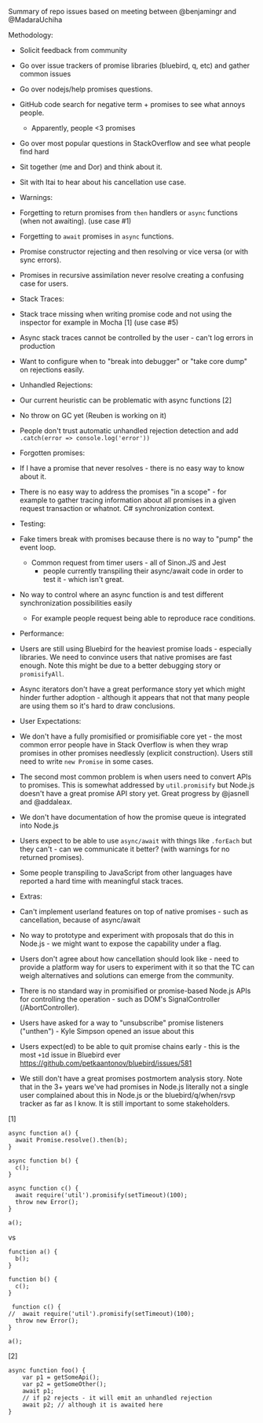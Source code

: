 
Summary of repo issues based on meeting between @benjamingr and @MadaraUchiha

Methodology:
 - Solicit feedback from community
 - Go over issue trackers of promise libraries (bluebird, q, etc) and gather common issues
 - Go over nodejs/help promises questions.
 - GitHub code search for negative term + promises to see what annoys people.
    - Apparently, people <3 promises
 - Go over most popular questions in StackOverflow and see what people find hard
 - Sit together (me and Dor) and think about it.
 - Sit with Itai to hear about his cancellation use case. 

 - Warnings:
  - Forgetting to return promises from `then` handlers or `async` functions (when not awaiting). (use case #1)
  - Forgetting to `await` promises in `async` functions. 
  - Promise constructor rejecting and then resolving or vice versa (or with sync errors).
  - Promises in recursive assimilation never resolve creating a confusing case for users.

 - Stack Traces:
  - Stack trace missing when writing promise code and not using the inspector for example in Mocha [1] (use case #5)
  - Async stack traces cannot be controlled by the user - can't log errors in production
  - Want to configure when to "break into debugger" or "take core dump" on rejections easily.

 - Unhandled Rejections:
  - Our current heuristic can be problematic with async functions [2]
  - No throw on GC yet (Reuben is working on it)
  - People don't trust automatic unhandled rejection detection and add `.catch(error => console.log('error'))`

 - Forgotten promises:
  - If I have a promise that never resolves - there is no easy way to know about it.
  - There is no easy way to address the promises "in a scope" - for example to gather tracing information about all promises in a given request transaction or whatnot. C# synchronization context.

 - Testing:
  - Fake timers break with promises because there is no way to "pump" the event loop.
    - Common request from timer users - all of Sinon.JS and Jest 
      - people currently transpiling their async/await code in order to test it - which isn't great.
  - No way to control where an async function is and test different synchronization possibilities easily
    - For example people request being able to reproduce race conditions.

 - Performance:
  - Users are still using Bluebird for the heaviest promise loads - especially libraries. We need to convince users that native promises are fast enough. Note this might be due to a better debugging story or `promisifyAll`.
  - Async iterators don't have a great performance story yet which might hinder further adoption - although it appears that not that many people are using them so it's hard to draw conclusions.   

 - User Expectations:
  - We don't have a fully promisified or promisifiable core yet - the most common error people have in Stack Overflow is when they wrap promises in other promises needlessly (explicit construction). Users still need to write `new Promise` in some cases.
  - The second most common problem is when users need to convert APIs to promises. This is somewhat addressed by `util.promisify` but Node.js doesn't have a great promise API story yet. Great progress by @jasnell and @addaleax.
  - We don't have documentation of how the promise queue is integrated into Node.js
  - Users expect to be able to use `async/await` with things like `.forEach` but they can't - can we communicate it better? (with warnings for no returned promises).
  - Some people transpiling to JavaScript from other languages have reported a hard time with meaningful stack traces.
  


 - Extras:
  - Can't implement userland features on top of native promises - such as cancellation, because of async/await
  - No way to prototype and experiment with proposals that do this in Node.js - we might want to expose the capability under a flag. 
  - Users don't agree about how cancellation should look like - need to provide a platform way for users to experiment with it so that the TC can weigh alternatives and solutions can emerge from the community.
  - There is no standard way in promisified or promise-based Node.js APIs for controlling the operation - such as DOM's SignalController (/AbortController). 
  - Users have asked for a way to "unsubscribe" promise listeners ("unthen") - Kyle Simpson opened an issue about this
  - Users expect(ed) to be able to quit promise chains early -  this is the most `+1`d issue in Bluebird ever https://github.com/petkaantonov/bluebird/issues/581
  - We still don't have a great promises postmortem analysis story. Note that in the 3+ years we've had promises in Node.js literally not a single user complained about this in Node.js or the bluebird/q/when/rsvp tracker as far as I know. It is still important to some stakeholders.
  





[1] 
```
async function a() {
  await Promise.resolve().then(b);   
}

async function b() {
  c();   
}

async function c() {
  await require('util').promisify(setTimeout)(100);
  throw new Error(); 
}

a();
```

vs 

```
function a() {
  b();   
}

function b() {
  c();   
}

 function c() {
//  await require('util').promisify(setTimeout)(100);
  throw new Error(); 
}

a();
```


[2]

```
async function foo() {
    var p1 = getSomeApi();
    var p2 = getSomeOther();
    await p1;
    // if p2 rejects - it will emit an unhandled rejection
    await p2; // although it is awaited here
}
```
